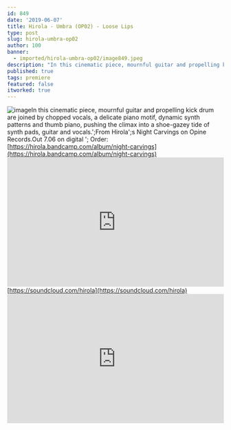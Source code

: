```yaml
---
id: 849
date: '2019-06-07'
title: Hirola - Umbra (OP02) - Loose Lips
type: post
slug: hirola-umbra-op02
author: 100
banner:
  - imported/hirola-umbra-op02/image849.jpeg
description: "In this cinematic piece, mournful guitar and propelling kick drum are joined by chopped vocals, a delicate piano motif, dynamic synth patterns and thumb piano, pushing the climax into a shoe-gazey tide of synth pads, guitar and vocals.\_ From Hirola's Night Carvings on Opine Records. Out 7.06 on digital – Order: https://hirola.bandcamp.com/album/night-carvings https://soundcloud.com/hirola [...]Read More..."
published: true
tags: premiere
featured: false
itworked: true
---
```

![image](../imported/hirola-umbra-op02/image849.jpeg)In this cinematic piece, mournful guitar and propelling kick drum are joined by chopped vocals, a delicate piano motif, dynamic synth patterns and thumb piano, pushing the climax into a shoe-gazey tide of synth pads, guitar and vocals.';From Hirola';s Night Carvings on Opine Records.Out 7.06 on digital '; Order: [](https://hirola.bandcamp.com/album/night-carvings)[https://hirola.bandcamp.com/album/night-carvings](https://hirola.bandcamp.com/album/night-carvings)<iframe width='100%' height='300' scrolling='no' frameborder='no' allow='autoplay' src='https://w.soundcloud.com/player/?url=https%3A//api.soundcloud.com/tracks/633284667&color=%23ff5500&auto_play=false&hide_related=false&show_comments=true&show_user=true&show_reposts=false&show_teaser=true'></iframe>[https://soundcloud.com/hirola](https://soundcloud.com/hirola)<iframe width='100%' height='300' scrolling='no' frameborder='no' allow='autoplay' src='https://www.youtube.com/embed/Zit3qzuFO-0'></iframe>